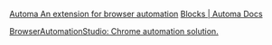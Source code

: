 
[Automa An extension for browser automation](https://www.automa.site/)
[Blocks | Automa Docs](https://docs.automa.site/workflow/blocks.html)

[BrowserAutomationStudio: Chrome automation solution.](https://bablosoft.com/shop/BrowserAutomationStudio#screenshots)
